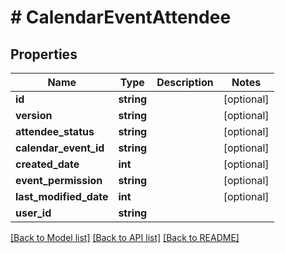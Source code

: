 # # CalendarEventAttendee

## Properties

Name | Type | Description | Notes
------------ | ------------- | ------------- | -------------
**id** | **string** |  | [optional]
**version** | **string** |  | [optional]
**attendee_status** | **string** |  | [optional]
**calendar_event_id** | **string** |  | [optional]
**created_date** | **int** |  | [optional]
**event_permission** | **string** |  | [optional]
**last_modified_date** | **int** |  | [optional]
**user_id** | **string** |  |

[[Back to Model list]](../../README.md#models) [[Back to API list]](../../README.md#endpoints) [[Back to README]](../../README.md)
